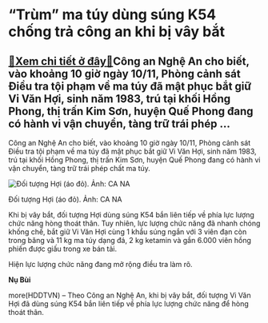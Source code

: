 “Trùm” ma túy dùng súng K54 chống trả công an khi bị vây bắt
============================================================

[:gift:Xem chi tiết ở đây:gift:](https://hddtvn.com/trum-ma-tuy-dung-sung-k54-chong-tra-cong-an-khi-bi-vay-bat/)Công an Nghệ An cho biết, vào khoảng 10 giờ ngày 10/11, Phòng cảnh sát Điều tra tội phạm về ma túy đã mật phục bắt giữ Vi Văn Hợi, sinh năm 1983, trú tại khối Hồng Phong, thị trấn Kim Sơn, huyện Quế Phong đang có hành vi vận chuyển, tàng trữ trái phép …
-------------------------------------------------------------------------------------------------------------------------------------------------------------------------------------------------------------------------------------------------------------


Công an Nghệ An cho biết, vào khoảng 10 giờ ngày 10/11, Phòng cảnh sát Điều tra tội phạm về ma túy đã mật phục bắt giữ Vi Văn Hợi, sinh năm 1983, trú tại khối Hồng Phong, thị trấn Kim Sơn, huyện Quế Phong đang có hành vi vận chuyển, tàng trữ trái phép chất ma túy.





![Đối tượng Hợi (áo đỏ). Ảnh: CA NA](https://hddtvn.com/wp-content/uploads/2021/01/1504_ong_trum.jpg "Đối tượng Hợi (áo đỏ). Ảnh: CA NA")


Đối tượng Hợi (áo đỏ). Ảnh: CA NA



Khi bị vây bắt, đối tượng Hợi dùng súng K54 bắn liên tiếp về phía lực lượng chức năng hòng thoát thân. Tuy nhiên, lực lượng chức năng đã nhanh chóng khống chế, bắt giữ Vi Văn Hợi cùng 1 khẩu súng ngắn với 3 viên đạn còn trong băng và 11 kg ma túy dạng đá, 2 kg ketamin và gần 6.000 viên hồng phiến được giấu trong xe bán tải.


Hiện lực lượng chức năng đang mở rộng điều tra làm rõ.




**Nụ Bùi**



more(HDDTVN) – Theo Công an Nghệ An, khi bị vây bắt, đối tượng Vi Văn Hợi đã dùng súng K54 bắn liên tiếp về phía lực lượng chức năng để hòng thoát thân.

